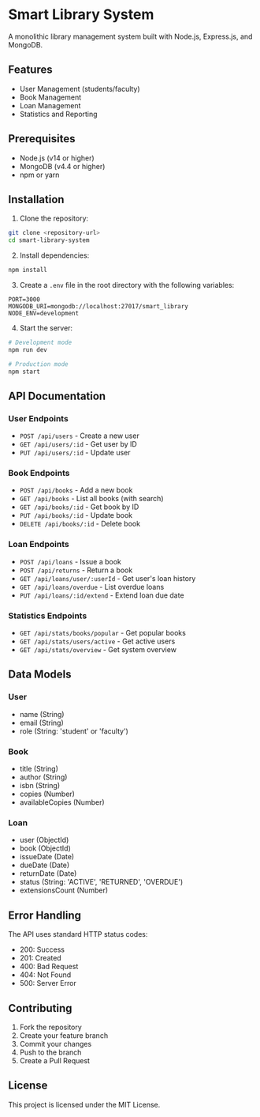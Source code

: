 # Smart Library System

A monolithic library management system built with Node.js, Express.js, and MongoDB.

## Features

- User Management (students/faculty)
- Book Management
- Loan Management
- Statistics and Reporting

## Prerequisites

- Node.js (v14 or higher)
- MongoDB (v4.4 or higher)
- npm or yarn

## Installation

1. Clone the repository:
```bash
git clone <repository-url>
cd smart-library-system
```

2. Install dependencies:
```bash
npm install
```

3. Create a `.env` file in the root directory with the following variables:
```
PORT=3000
MONGODB_URI=mongodb://localhost:27017/smart_library
NODE_ENV=development
```

4. Start the server:
```bash
# Development mode
npm run dev

# Production mode
npm start
```

## API Documentation

### User Endpoints

- `POST /api/users` - Create a new user
- `GET /api/users/:id` - Get user by ID
- `PUT /api/users/:id` - Update user

### Book Endpoints

- `POST /api/books` - Add a new book
- `GET /api/books` - List all books (with search)
- `GET /api/books/:id` - Get book by ID
- `PUT /api/books/:id` - Update book
- `DELETE /api/books/:id` - Delete book

### Loan Endpoints

- `POST /api/loans` - Issue a book
- `POST /api/returns` - Return a book
- `GET /api/loans/user/:userId` - Get user's loan history
- `GET /api/loans/overdue` - List overdue loans
- `PUT /api/loans/:id/extend` - Extend loan due date

### Statistics Endpoints

- `GET /api/stats/books/popular` - Get popular books
- `GET /api/stats/users/active` - Get active users
- `GET /api/stats/overview` - Get system overview

## Data Models

### User
- name (String)
- email (String)
- role (String: 'student' or 'faculty')

### Book
- title (String)
- author (String)
- isbn (String)
- copies (Number)
- availableCopies (Number)

### Loan
- user (ObjectId)
- book (ObjectId)
- issueDate (Date)
- dueDate (Date)
- returnDate (Date)
- status (String: 'ACTIVE', 'RETURNED', 'OVERDUE')
- extensionsCount (Number)

## Error Handling

The API uses standard HTTP status codes:
- 200: Success
- 201: Created
- 400: Bad Request
- 404: Not Found
- 500: Server Error

## Contributing

1. Fork the repository
2. Create your feature branch
3. Commit your changes
4. Push to the branch
5. Create a Pull Request

## License

This project is licensed under the MIT License. 